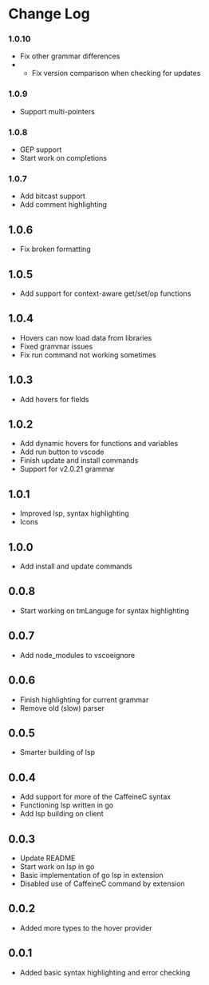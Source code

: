 # Change Log
### 1.0.10
- Fix other grammar differences
- - Fix version comparison when checking for updates

### 1.0.9
- Support multi-pointers

### 1.0.8
- GEP support
- Start work on completions

### 1.0.7
- Add bitcast support
- Add comment highlighting

## 1.0.6
- Fix broken formatting

## 1.0.5
- Add support for context-aware get/set/op functions

## 1.0.4
- Hovers can now load data from libraries
- Fixed grammar issues
- Fix run command not working sometimes

## 1.0.3
- Add hovers for fields

## 1.0.2
- Add dynamic hovers for functions and variables
- Add run button to vscode
- Finish update and install commands
- Support for v2.0.21 grammar

## 1.0.1
- Improved lsp, syntax highlighting
- Icons

## 1.0.0
- Add install and update commands

## 0.0.8
- Start working on tmLanguge for syntax highlighting

## 0.0.7
- Add node_modules to vscoeignore

## 0.0.6
- Finish highlighting for current grammar
- Remove old (slow) parser

## 0.0.5
- Smarter building of lsp

## 0.0.4
- Add support for more of the CaffeineC syntax
- Functioning lsp written in go
- Add lsp building on client

## 0.0.3
- Update README
- Start work on lsp in go
- Basic implementation of go lsp in extension
- Disabled use of CaffeineC command by extension

## 0.0.2
- Added more types to the hover provider

## 0.0.1
- Added basic syntax highlighting and error checking